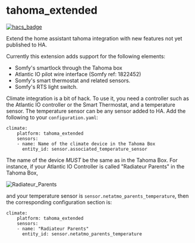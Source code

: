 # tahoma_extended

[![hacs_badge](https://img.shields.io/badge/HACS-Custom-orange.svg)](https://github.com/custom-components/hacs)

Extend the home assistant tahoma integration with new features not yet published to HA.

Currently this extension adds support for the following elements:
- Somfy's smartlock through the Tahoma box
- Atlantic IO pilot wire interface (Somfy ref: 1822452)
- Somfy's smart thermostat and related sensors.
- Somfy's RTS light switch.

Climate integration is a bit of hack. To use it, you need a controller such as the Atlantic IO controller or the Smart 
Thermostat, and a temperature sensor. The temperature sensor can be any sensor added to HA.
Add the following to your `configuration.yaml`:

```
climate:
    platform: tahoma_extended
    sensors:
    - name: Name of the climate device in the Tahoma Box
      entity_id: sensor.associated_temperature_sensor
```

The name of the device _MUST_ be the same as in the Tahoma Box. 
For instance, if your Atlantic IO Controller is called "Radiateur Parents" in the Tahoma Box,
 
 ![Radiateur_Parents](https://github.com/vlebourl/tahoma_extended/blob/master/img/Radiateur_Parents.png)
 
and your temperature sensor is `sensor.netatmo_parents_temperature`, then the corresponding 
configuration section is:

```
climate:
    platform: tahoma_extended
    sensors:
    - name: "Radiateur Parents"
      entity_id: sensor.netatmo_parents_temperature
```
